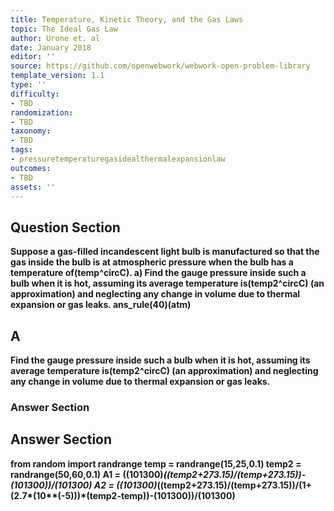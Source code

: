 ```yaml
---
title: Temperature, Kinetic Theory, and the Gas Laws
topic: The Ideal Gas Law
author: Urone et. al
date: January 2018
editor: ''
source: https://github.com/openwebwork/webwork-open-problem-library
template_version: 1.1
type: ''
difficulty:
- TBD
randomization:
- TBD
taxonomy:
- TBD
tags:
- pressuretemperaturegasidealthermalexpansionlaw
outcomes:
- TBD
assets: ''
---
```


## Question Section 

<b>
Suppose a gas-filled incandescent light bulb is manufactured so that the gas inside the bulb is at atmospheric pressure when the bulb has a temperature of(temp^circC).
a) Find the gauge pressure inside such a bulb when it is hot, assuming its average temperature is(temp2^circC) (an approximation) and neglecting any change in volume due to thermal expansion or gas leaks.
ans_rule(40)(atm)

## A
Find the gauge pressure inside such a bulb when it is hot, assuming its average temperature is(temp2^circC) (an approximation) and neglecting any change in volume due to thermal expansion or gas leaks.
### Answer Section


## Answer Section

from random import randrange
temp = randrange(15,25,0.1)
temp2 = randrange(50,60,0.1)
A1 = ((101300)*((temp2+273.15)/(temp+273.15))-(101300))/(101300)
A2 = ((101300)*((temp2+273.15)/(temp+273.15))/(1+(2.7*(10**(-5)))*(temp2-temp))-(101300))/(101300)
